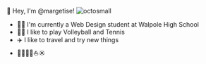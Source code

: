  👋 Hey, I'm @margetise!
![octosmall](https://github.com/margetise/margetise/assets/155670938/e670914e-67fb-4fc0-a25c-080b19dd74bb)
- 👩‍💻 I'm currently a Web Design student at Walpole High School
- 🎾🏐 I like to play Volleyball and Tennis
- ✈️ I like to travel and try new things
- 🌊🐚🐼🌺⛵️☀️


